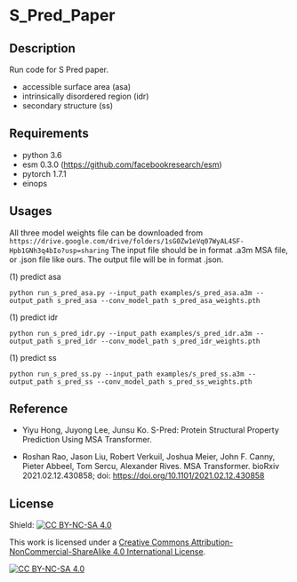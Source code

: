 # S_Pred_Paper

## Description
Run code for S Pred paper.
- accessible surface area (asa)
- intrinsically disordered region (idr)
- secondary structure (ss)

## Requirements
- python 3.6
- esm 0.3.0 (https://github.com/facebookresearch/esm)
- pytorch 1.7.1
- einops

## Usages

All three model weights file can be downloaded from ```https://drive.google.com/drive/folders/1sG0Zw1eVq07WyAL4SF-Hpb1GNh3q4bIo?usp=sharing```
The input file should be in format .a3m MSA file, or .json file like ours.
The output file will be in format .json.

(1) predict asa
```
python run_s_pred_asa.py --input_path examples/s_pred_asa.a3m --output_path s_pred_asa --conv_model_path s_pred_asa_weights.pth
```

(1) predict idr
```
python run_s_pred_idr.py --input_path examples/s_pred_idr.a3m --output_path s_pred_idr --conv_model_path s_pred_idr_weights.pth
```

(1) predict ss
```
python run_s_pred_ss.py --input_path examples/s_pred_ss.a3m --output_path s_pred_ss --conv_model_path s_pred_ss_weights.pth
```


## Reference

- Yiyu Hong, Juyong Lee, Junsu Ko. S-Pred: Protein Structural Property Prediction Using MSA Transformer.

- Roshan Rao, Jason Liu, Robert Verkuil, Joshua Meier, John F. Canny, Pieter Abbeel, Tom Sercu, Alexander Rives. MSA Transformer. bioRxiv 2021.02.12.430858; doi: https://doi.org/10.1101/2021.02.12.430858


## License
Shield: [![CC BY-NC-SA 4.0][cc-by-nc-sa-shield]][cc-by-nc-sa]

This work is licensed under a
[Creative Commons Attribution-NonCommercial-ShareAlike 4.0 International License][cc-by-nc-sa].

[![CC BY-NC-SA 4.0][cc-by-nc-sa-image]][cc-by-nc-sa]

[cc-by-nc-sa]: http://creativecommons.org/licenses/by-nc-sa/4.0/
[cc-by-nc-sa-image]: https://licensebuttons.net/l/by-nc-sa/4.0/88x31.png
[cc-by-nc-sa-shield]: https://img.shields.io/badge/License-CC%20BY--NC--SA%204.0-lightgrey.svg


